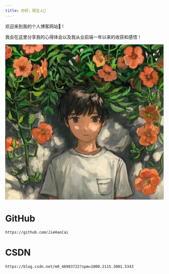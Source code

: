 ```yaml
---
title: 你好，陌生人👋
---
```

欢迎来到我的个人博客网站👏 ! 

我会在这里分享我的心得体会以及我从业前端一年以来的收获和感悟！

![你好](/index.jpeg)

# GitHub

``` bash
https://github.com/JieHaoCai
```

# CSDN

``` bash
https://blog.csdn.net/m0_46983722?spm=1000.2115.3001.5343
```



